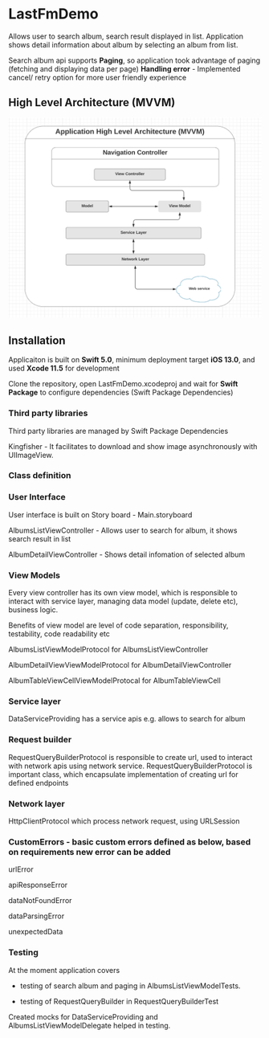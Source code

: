 # LastFmDemo

Allows user to search album, search result displayed in list. Application shows detail information about album by selecting an album from list.

Search album api supports **Paging**, so application took advantage of paging (fetching and displaying data per page)
**Handling error** - Implemented cancel/ retry option for more user friendly experience 


## High Level Architecture (MVVM)

![](https://github.com/SurendraK11/LastFmDemo/blob/master/HighLevelArchitecture.png "High Level Application Architecture")

## Installation

Applicaiton is built on **Swift 5.0**, minimum deployment target **iOS 13.0**, and used **Xcode 11.5** for development

Clone the repository, open LastFmDemo.xcodeproj and wait for **Swift Package** to configure dependencies (Swift Package Dependencies)

### Third party libraries

Third party libraries are managed by Swift Package Dependencies 

Kingfisher -  It facilitates to download and show image asynchronously with UIImageView.


### Class definition 

### User Interface

User interface is built on Story board - Main.storyboard

AlbumsListViewController - Allows user to search for album, it shows search result in list

AlbumDetailViewController - Shows detail infomation of selected album 

### View Models

Every view controller has its own view model, which is responsible to interact with service layer, managing data model (update, delete etc), business logic. 

Benefits of view model are level of code separation, responsibility, testability, code readability etc

AlbumsListViewModelProtocol for AlbumsListViewController

AlbumDetailViewViewModelProtocol for AlbumDetailViewController

AlbumTableViewCellViewModelProtocal for AlbumTableViewCell

### Service layer
DataServiceProviding has a service apis e.g. allows to search for album

### Request builder 
RequestQueryBuilderProtocol is responsible to create url, used to interact with network apis using network service. RequestQueryBuilderProtocol is important class, which encapsulate implementation of creating url for defined endpoints


### Network layer
HttpClientProtocol which process network request, using URLSession

### CustomErrors - basic custom errors defined as below, based on requirements new error can be added
urlError

apiResponseError

dataNotFoundError

dataParsingError

unexpectedData

### Testing 

At the moment application covers 

  - testing of search album and paging in AlbumsListViewModelTests. 

  - testing of RequestQueryBuilder in RequestQueryBuilderTest

Created mocks for DataServiceProviding and AlbumsListViewModelDelegate helped in testing. 

